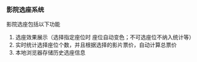 ### 影院选座系统

影院选座包括以下功能

1. 选座效果展示（选择指定座位时 座位自动变色；不可选座位不纳入统计等）
2. 实时统计选择座位个数，并且根据选择的影片票价，自动计算总票价
3. 本地浏览器存储历史选座信息